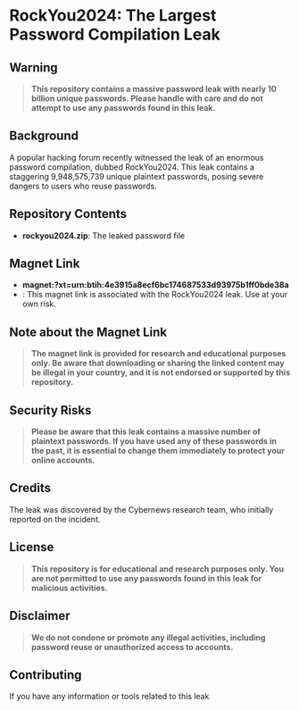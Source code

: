 # RockYou2024: The Largest Password Compilation Leak

## Warning

> **This repository contains a massive password leak with nearly 10 billion unique passwords. Please handle with care and do not attempt to use any passwords found in this leak.**

## Background

A popular hacking forum recently witnessed the leak of an enormous password compilation, dubbed RockYou2024. This leak contains a staggering 9,948,575,739 unique plaintext passwords, posing severe dangers to users who reuse passwords.

## Repository Contents

* **rockyou2024.zip**: The leaked password file

## Magnet Link

* **magnet:?xt=urn:btih:4e3915a8ecf6bc174687533d93975b1ff0bde38a**
* : This magnet link is associated with the RockYou2024 leak. Use at your own risk.

## Note about the Magnet Link

> **The magnet link is provided for research and educational purposes only. Be aware that downloading or sharing the linked content may be illegal in your country, and it is not endorsed or supported by this repository.**

## Security Risks

> **Please be aware that this leak contains a massive number of plaintext passwords. If you have used any of these passwords in the past, it is essential to change them immediately to protect your online accounts.**

## Credits

The leak was discovered by the Cybernews research team, who initially reported on the incident.

## License

> **This repository is for educational and research purposes only. You are not permitted to use any passwords found in this leak for malicious activities.**

## Disclaimer

> **We do not condone or promote any illegal activities, including password reuse or unauthorized access to accounts.**

## Contributing

If you have any information or tools related to this leak
